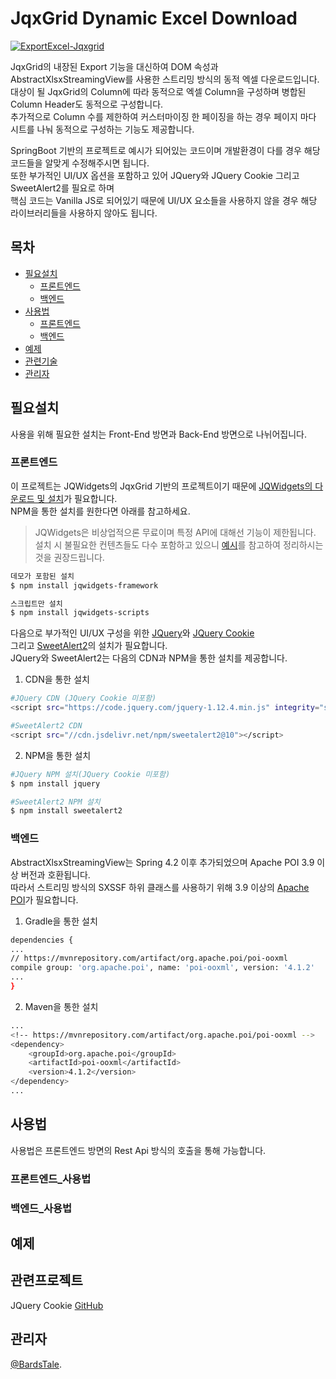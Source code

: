 # JqxGrid Dynamic Excel Download
[![ExportExcel-Jqxgrid](https://img.shields.io/badge/Jqxgrid-ExportExcel-green)](https://github.com/BardsTale/JqxGridDynamicExcelDownload)

JqxGrid의 내장된 Export 기능을 대신하여 DOM 속성과 AbstractXlsxStreamingView를 사용한 스트리밍 방식의 동적 엑셀 다운로드입니다.<br>
대상이 될 JqxGrid의 Column에 따라 동적으로 엑셀 Column을 구성하며 병합된 Column Header도 동적으로 구성합니다.<br>
추가적으로 Column 수를 제한하여 커스터마이징 한 페이징을 하는 경우 페이지 마다 시트를 나눠 동적으로 구성하는 기능도 제공합니다.

SpringBoot 기반의 프로젝트로 예시가 되어있는 코드이며 개발환경이 다를 경우 해당 코드들을 알맞게 수정해주시면 됩니다.<br>
또한 부가적인 UI/UX 옵션을 포함하고 있어 JQuery와 JQuery Cookie 그리고 SweetAlert2를 필요로 하며<br>
핵심 코드는 Vanilla JS로 되어있기 때문에 UI/UX 요소들을 사용하지 않을 경우 해당 라이브러리들을 사용하지 않아도 됩니다.


## 목차

- [필요설치](#필요설치)
    - [프론트엔드](#프론트엔드)
    - [백엔드](#백엔드)
- [사용법](#사용법)
    - [프론트엔드](#프론트엔드_사용법)
    - [백엔드](#백엔드_사용법)
- [예제](#예제)
- [관련기술](#관련프로젝트)
- [관리자](#관리자)


## 필요설치

사용을 위해 필요한 설치는 Front-End 방면과 Back-End 방면으로 나뉘어집니다.

### 프론트엔드
이 프로젝트는 JQWidgets의 JqxGrid 기반의 프로젝트이기 때문에 [JQWidgets의 다운로드 및 설치](https://www.jqwidgets.com/download/)가 필요합니다.<br>
NPM을 통한 설치를 원한다면 아래를 참고하세요.<br>
>JQWidgets은 비상업적으론 무료이며 특정 API에 대해선 기능이 제한됩니다.<br>
>설치 시 불필요한 컨텐츠들도 다수 포함하고 있으니 [예시](#예시)를 참고하여 정리하시는 것을 권장드립니다.

```sh
데모가 포함된 설치
$ npm install jqwidgets-framework

스크립트만 설치
$ npm install jqwidgets-scripts
```

다음으로 부가적인 UI/UX 구성을 위한 [JQuery](https://www.jqwidgets.com/download/)와 [JQuery Cookie](https://plugins.jquery.com/cookie/)<br>
그리고 [SweetAlert2](https://sweetalert2.github.io/#download)의 설치가 필요합니다.<br>
JQuery와 SweetAlert2는 다음의 CDN과 NPM을 통한 설치를 제공합니다.

1. CDN을 통한 설치
```sh
#JQuery CDN (JQuery Cookie 미포함)
<script src="https://code.jquery.com/jquery-1.12.4.min.js" integrity="sha256-ZosEbRLbNQzLpnKIkEdrPv7lOy9C27hHQ+Xp8a4MxAQ=" crossorigin="anonymous"></script>

#SweetAlert2 CDN
<script src="//cdn.jsdelivr.net/npm/sweetalert2@10"></script>
```

2. NPM을 통한 설치
```sh
#JQuery NPM 설치(JQuery Cookie 미포함)
$ npm install jquery

#SweetAlert2 NPM 설치
$ npm install sweetalert2
```


### 백엔드
AbstractXlsxStreamingView는 Spring 4.2 이후 추가되었으며 Apache POI 3.9 이상 버전과 호환됩니다.<br>
따라서 스트리밍 방식의 SXSSF 하위 클래스를 사용하기 위해 3.9 이상의 [Apache POI](https://poi.apache.org/)가 필요합니다.<br>

1. Gradle을 통한 설치
```sh
dependencies {
...
// https://mvnrepository.com/artifact/org.apache.poi/poi-ooxml
compile group: 'org.apache.poi', name: 'poi-ooxml', version: '4.1.2'
...
}
```

2. Maven을 통한 설치
```sh
...
<!-- https://mvnrepository.com/artifact/org.apache.poi/poi-ooxml -->
<dependency>
    <groupId>org.apache.poi</groupId>
    <artifactId>poi-ooxml</artifactId>
    <version>4.1.2</version>
</dependency>
...
```

## 사용법

사용법은 프론트엔드 방면의 Rest Api 방식의 호출을 통해 가능합니다.

### 프론트엔드_사용법
### 백엔드_사용법


## 예제


## 관련프로젝트

JQuery Cookie [GitHub](https://github.com/carhartl/jquery-cookie)


## 관리자

[@BardsTale](https://github.com/BardsTale).

